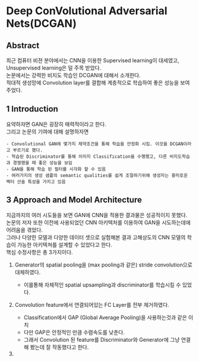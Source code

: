 # Deep ConVolutional Adversarial Nets(DCGAN)

## Abstract  

최근 컴퓨터 비젼 분야에서는 CNN을 이용한 Supervised learning이 대세였고, Unsupervised learning은 덜 주목 받았다.  
논문에서는 강력한 비지도 학습인 DCGAN에 대해서 소개한다.  
적대적 생성망에 Convolution layer를 결합해 계층적으로 학습하여 좋은 성능을 보여주었다.  

## 1 Introduction

요약하자면 GAN은 굉장히 매력적이라고 한다.  
그리고 논문의 기여에 대해 설명하자면  

    - Convolutional GAN에 몇가지 제약조건을 통해 학습을 안정화 시킴. 이것을 DCGAN이라고 부르기로 했다.  
    - 학습된 Discriminator를 통해 이미지 Classification을 수행했고, 다른 비지도학습과 경쟁했을 때 좋은 성능을 보임
    - GAN을 통해 학습 된 필터를 시각화 할 수 있음
    - 여러가지의 생성 샘플의 semantic qualities를 쉽게 조절하기위해 생성자는 흥미로운 벡터 산술 특성을 가지고 있음

## 3 Approach and Model Architecture  

지금까지의 여러 시도들을 보면 GAN에 CNN을 적용한 결과물은 성공적이지 못했다.  
논문의 저자 또한 이전에 사용되었던 CNN 아키텍처를 이용하여 GAN을 시도하는데에 어려움을 겪었다.  
그러나 다양한 모델과 다양한 데이터 셋으로 실험해본 결과 고해상도의 CNN 모델의 학습이 가능한 아키텍쳐를 설계할 수 있었다고 한다.  
핵심 수정사항은 총 3가지이다.

1. Generator의 spatial pooling을 (max pooling과 같은) stride convolution으로 대체하였다. 
    - 이를통해 자체적인 spatial upsampling과 discriminator를 학습시킬 수 있었다.  

2. Convolution feature에서 연결되어있는 FC Layer를 전부 제거하였다.  
    - Classification에서 GAP (Global Average Pooling)을 사용하는것과 같은 이치
    - 다만 GAP은 안정적인 만큼 수렴속도를 낮춘다.
    - 그래서 Convolution 된 feature를 Discriminator와 Generator에 그냥 연결해 봤는데 잘 작동했다고 한다.  

3. 